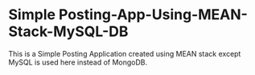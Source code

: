 # Simple Posting-App-Using-MEAN-Stack-MySQL-DB

  This is a Simple Posting Application created using MEAN stack except MySQL is used here instead of MongoDB.
